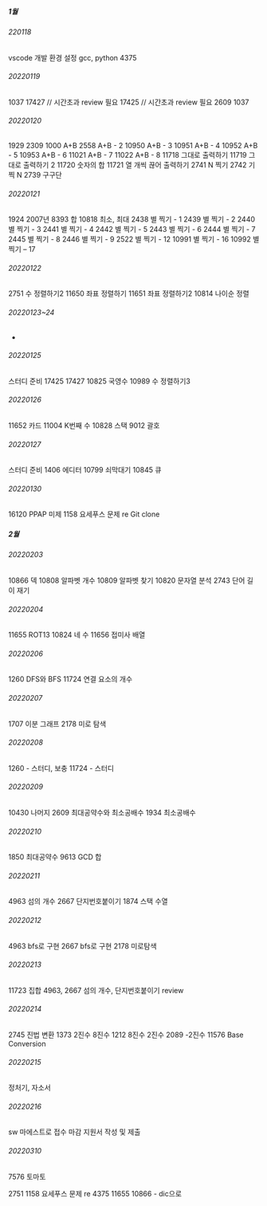 ##### 1월
###### 220118
vscode 개발 환경 설정
gcc, python
4375

###### 20220119
1037
17427 // 시간초과 review 필요
17425 // 시간초과 review 필요
2609
1037

###### 20220120
1929
2309
1000   A+B 
2558   A+B - 2 
10950   A+B - 3 
10951   A+B - 4 
10952   A+B - 5 
10953   A+B - 6 
11021   A+B - 7 
11022   A+B - 8 
11718   그대로 출력하기
11719   그대로 출력하기 2 
11720   숫자의 합
11721   열 개씩 끊어 출력하기
2741   N 찍기 
2742   기찍 N 
2739   구구단 

###### 20220121
1924   2007년 
8393   합
10818   최소, 최대
2438   별 찍기 - 1 
2439   별 찍기 - 2 
2440   별 찍기 - 3 
2441   별 찍기 - 4 
2442   별 찍기 - 5
2443   별 찍기 - 6
2444   별 찍기 - 7
2445   별 찍기 - 8
2446   별 찍기 - 9
2522   별 찍기 - 12
10991   별 찍기 - 16
10992   별 찍기 – 17

###### 20220122
2751 수 정렬하기2
11650 좌표 정렬하기
11651 좌표 정렬하기2
10814 나이순 정렬

###### 20220123~24
-

###### 20220125
스터디 준비
17425
17427
10825 국영수
10989 수 정렬하기3

###### 20220126
11652 카드
11004 K번째 수
10828 스택
9012 괄호

###### 20220127
스터디 준비
1406 에디터
10799 쇠막대기
10845 큐

###### 20220130
16120 PPAP 미제
1158 요세푸스 문제 re
Git clone


##### 2월
###### 20220203
10866 덱
10808 알파벳 개수
10809 알파벳 찾기
10820 문자열 분석
2743 단어 길이 재기

###### 20220204
11655 ROT13
10824 네 수
11656 접미사 배열

###### 20220206
1260 DFS와 BFS
11724 연결 요소의 개수

###### 20220207
1707 이분 그래프
2178 미로 탐색

###### 20220208
1260 - 스터디, 보충
11724 - 스터디

###### 20220209
10430 나머지
2609 최대공약수와 최소공배수
1934 최소공배수

###### 20220210
1850 최대공약수
9613 GCD 합

###### 20220211
4963 섬의 개수
2667 단지번호붙이기
1874 스택 수열

###### 20220212
4963 bfs로 구현
2667 bfs로 구현
2178 미로탐색

###### 20220213
11723 집합
4963, 2667 섬의 개수, 단지번호붙이기 review

###### 20220214
2745 진법 변환
1373 2진수 8진수
1212 8진수 2진수
2089 -2진수
11576 Base Conversion

###### 20220215
정처기, 자소서

###### 20220216
sw 마에스트로 접수 마감
지원서 작성 및 제출

###### 20220310
7576 토마토


<!-- 오답정리 -->
2751
1158 요세푸스 문제 re
4375
11655
10866 - dic으로